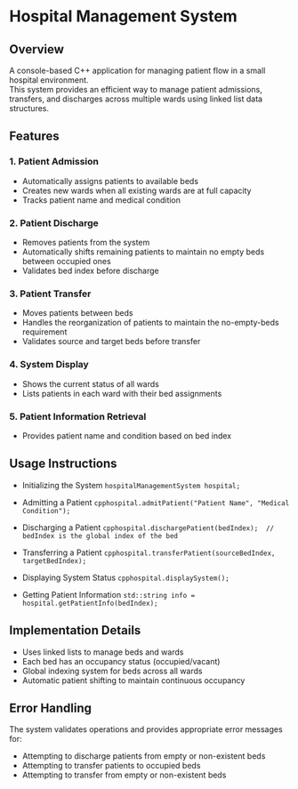 # Hospital Management System

## Overview
A console-based C++ application for managing patient flow in a small hospital environment.  
This system provides an efficient way to manage patient admissions, transfers, and discharges across multiple wards using linked list data structures.

## Features

### 1. Patient Admission
- Automatically assigns patients to available beds  
- Creates new wards when all existing wards are at full capacity  
- Tracks patient name and medical condition  

### 2. Patient Discharge
- Removes patients from the system  
- Automatically shifts remaining patients to maintain no empty beds between occupied ones  
- Validates bed index before discharge  

### 3. Patient Transfer
- Moves patients between beds  
- Handles the reorganization of patients to maintain the no-empty-beds requirement  
- Validates source and target beds before transfer  

### 4. System Display
- Shows the current status of all wards  
- Lists patients in each ward with their bed assignments  

### 5. Patient Information Retrieval
- Provides patient name and condition based on bed index  

## Usage Instructions

- Initializing the System
`hospitalManagementSystem hospital;`

- Admitting a Patient
`cpphospital.admitPatient("Patient Name", "Medical Condition");`

- Discharging a Patient
`cpphospital.dischargePatient(bedIndex);  // bedIndex is the global index of the bed `

- Transferring a Patient
`cpphospital.transferPatient(sourceBedIndex, targetBedIndex);`

- Displaying System Status
`cpphospital.displaySystem();`

- Getting Patient Information
`std::string info = hospital.getPatientInfo(bedIndex);`

## Implementation Details
- Uses linked lists to manage beds and wards
- Each bed has an occupancy status (occupied/vacant)
- Global indexing system for beds across all wards
- Automatic patient shifting to maintain continuous occupancy

## Error Handling
The system validates operations and provides appropriate error messages for:
- Attempting to discharge patients from empty or non-existent beds
- Attempting to transfer patients to occupied beds
- Attempting to transfer from empty or non-existent beds
